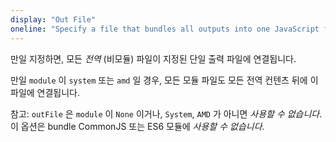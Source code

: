 ```yaml
---
display: "Out File"
oneline: "Specify a file that bundles all outputs into one JavaScript file. If `declaration` is true, also designates a file that bundles all .d.ts output."
---
```


만일 지정하면, 모든 _전역_ (비모듈) 파일이 지정된 단일 출력 파일에 연결됩니다.

만일 `module` 이 `system` 또는 `amd` 일 경우, 모든 모듈 파일도 모든 전역 컨텐츠 뒤에 이 파일에 연결됩니다.

참고: `outFile` 은 `module` 이 `None` 이거나, `System`, `AMD` 가 아니면 _사용할 수 없습니다_.
이 옵션은 bundle CommonJS 또는 ES6 모듈에 _사용할 수 없습니다_.
